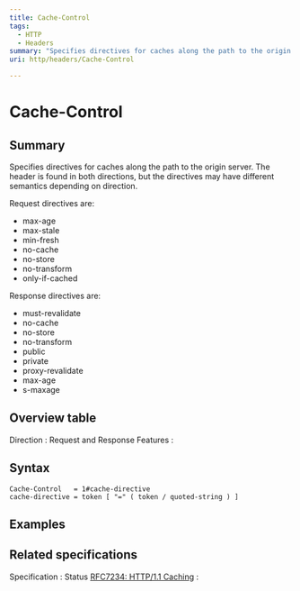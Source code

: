```yaml
---
title: Cache-Control
tags:
  - HTTP
  - Headers
summary: "Specifies directives for caches along the path to the origin server. The header is found in both directions, but the directives may have different semantics depending on direction.\n"
uri: http/headers/Cache-Control

---
```

# Cache-Control

## Summary

Specifies directives for caches along the path to the origin server. The header is found in both directions, but the directives may have different semantics depending on direction.

Request directives are:

-   max-age
-   max-stale
-   min-fresh
-   no-cache
-   no-store
-   no-transform
-   only-if-cached

Response directives are:

-   must-revalidate
-   no-cache
-   no-store
-   no-transform
-   public
-   private
-   proxy-revalidate
-   max-age
-   s-maxage

## Overview table

Direction
:   Request and Response
Features
:

## Syntax

    Cache-Control   = 1#cache-directive
    cache-directive = token [ "=" ( token / quoted-string ) ]

## Examples

## Related specifications

Specification
:   Status
[RFC7234: HTTP/1.1 Caching](http://tools.ietf.org/html/rfc7234#section-5.2)
:

